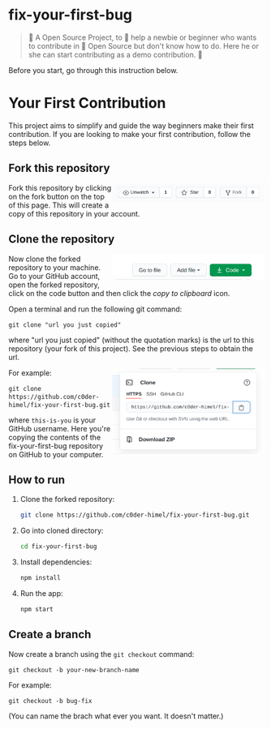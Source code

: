 # fix-your-first-bug

> 🤩 A Open Source Project, to 🤝 help a newbie or beginner who wants to contribute in 🚀 Open Source but don't know how to do. Here he or she can start contributing as a demo contribution. 🤩

Before you start, go through this instruction below.

# Your First Contribution

This project aims to simplify and guide the way beginners make their first contribution. If you are looking to make your first contribution, follow the steps below.

## Fork this repository

<img align="right" width="300" src="./src/assets/images/README/fork1.png" alt="fork repository" />

Fork this repository by clicking on the fork button on the top of this page.
This will create a copy of this repository in your account.

## Clone the repository

<img align="right" width="300" src="./src/assets/images/README/clone1.png" alt="clone repository" />

Now clone the forked repository to your machine. Go to your GitHub account, open the forked repository, click on the code button and then click the _copy to clipboard_ icon.

Open a terminal and run the following git command:

```
git clone "url you just copied"
```

where "url you just copied" (without the quotation marks) is the url to this repository (your fork of this project). See the previous steps to obtain the url.

<img align="right" width="300" src="./src/assets/images/README/clone2.png" alt="copy URL to clipboard" />

For example:

```
git clone https://github.com/c0der-himel/fix-your-first-bug.git
```

where `this-is-you` is your GitHub username. Here you're copying the contents of the fix-your-first-bug repository on GitHub to your computer.

## How to run

1. Clone the forked repository:
   ```sh
   git clone https://github.com/c0der-himel/fix-your-first-bug.git
   ```
2. Go into cloned directory:
   ```sh
   cd fix-your-first-bug
   ```
3. Install dependencies:
   ```sh
   npm install
   ```
4. Run the app:
   ```sh
   npm start
   ```

## Create a branch

Now create a branch using the `git checkout` command:

```
git checkout -b your-new-branch-name
```

For example:

```
git checkout -b bug-fix
```

(You can name the brach what ever you want. It doesn't matter.)
